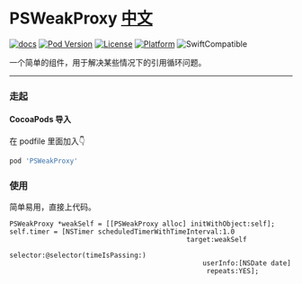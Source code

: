 # PSWeakProxy [中文]

[![docs][docs]][CocoaPods] 
[![Pod Version][version]][CocoaPods] 
[![License][license]][CocoaPods] 
[![Platform][platform]][CocoaPods] 
![SwiftCompatible]

一个简单的组件，用于解决某些情况下的引用循环问题。

---

### 走起

#### CocoaPods 导入

在 podfile 里面加入👇

```ruby
pod 'PSWeakProxy'
```

### 使用

简单易用，直接上代码。

```objc
PSWeakProxy *weakSelf = [[PSWeakProxy alloc] initWithObject:self];
self.timer = [NSTimer scheduledTimerWithTimeInterval:1.0
                                            target:weakSelf
                                                selector:@selector(timeIsPassing:)
                                                userInfo:[NSDate date]
                                                 repeats:YES];
```




[CocoaPods]: http://cocoapods.org/pods/PSWeakProxy

[docs]: https://img.shields.io/cocoapods/metrics/doc-percent/PSWeakProxy.svg

[version]: https://img.shields.io/cocoapods/v/PSWeakProxy.svg?style=flat

[license]: https://img.shields.io/cocoapods/l/PSWeakProxy.svg?style=flat

[platform]: https://img.shields.io/cocoapods/p/PSWeakProxy.svg?style=flat

[SwiftCompatible]: https://img.shields.io/badge/Swift-compatible-orange.svg

[blog]: http://shengpan.net


[中文]: #

